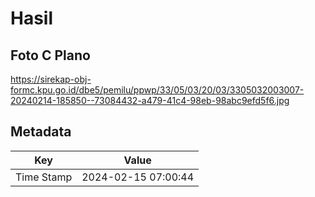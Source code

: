 # Hasil

## Foto C Plano

https://sirekap-obj-formc.kpu.go.id/dbe5/pemilu/ppwp/33/05/03/20/03/3305032003007-20240214-185850--73084432-a479-41c4-98eb-98abc9efd5f6.jpg


## Metadata

| Key        | Value               |
| ---------- | ------------------- |
| Time Stamp | 2024-02-15 07:00:44 |



